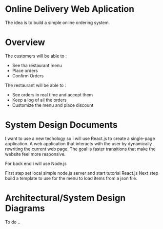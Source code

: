 # Online Delivery Web Aplication

The idea is to build a simple online ordering system.

# Overview

The customers will be able to  :

- See tha restaurant menu
- Place orders
- Confirm Orders 

The restaurant will be able to :

- See orders in real time and accept them
- Keep a log of all the orders
- Customize the menu and place discount

# System Design Documents

I want to use a new techology so i will use React.js to create a single-page application. A web application that interacts with the user by dynamically rewriting the current web page. The goal is faster transitions that make the website feel more responsive.

For back end i will use Node.js

First step set local simple node.js server and start tutorial React.js
Next step build a template to use for the menu to load items from a json file.

# Architectural/System Design Diagrams

To do ..
